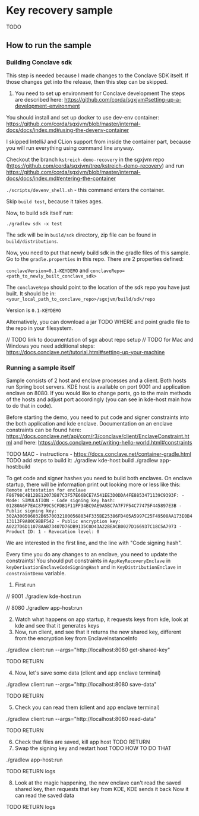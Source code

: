 # Key recovery sample

TODO

## How to run the sample

### Building Conclave sdk

This step is needed because I made changes to the Conclave SDK itself. If those changes get into the release, then this
step can be skipped.

1. You need to set up environment for Conclave development
The steps are described here: https://github.com/corda/sgxjvm#setting-up-a-development-environment

You should install and set up docker to use dev-env container: 
https://github.com/corda/sgxjvm/blob/master/internal-docs/docs/index.md#using-the-devenv-container

I skipped IntelliJ and CLion support from inside the container part, because you will run everything using command line anyway.

Checkout the branch `kstreich-demo-recovery` in the sgxjvm repo (https://github.com/corda/sgxjvm/tree/kstreich-demo-recovery) and run
https://github.com/corda/sgxjvm/blob/master/internal-docs/docs/index.md#entering-the-container

`./scripts/devenv_shell.sh` - this command enters the container.

Skip `build test`, because it takes ages.

Now, to build sdk itself run:

`./gradlew sdk -x test`

The sdk will be in `build/sdk` directory, zip file can be found in `build/distributions`.

Now, you need to put that newly build sdk in the gradle files of this sample. Go to the `gradle.properties` in this repo.
There are 2 properties defined:

`conclaveVersion=0.1-KEYDEMO` and
`conclaveRepo=<path_to_newly_built_conclave_sdk>`

The `conclaveRepo` should point to the location of the sdk repo you have just built. It should be in:
`<your_local_path_to_conclave_repo>/sgxjvm/build/sdk/repo`

Version is `0.1-KEYDEMO`

Alternatively, you can download a jar TODO WHERE and point gradle file to the repo in your filesystem.

// TODO link to documentation of sgx about repo setup
// TODO for Mac and Windows you need additional steps: https://docs.conclave.net/tutorial.html#setting-up-your-machine
### Running a sample itself

Sample consists of 2 host and enclave processes and a client. Both hosts run Spring boot servers. KDE host is available on
port 9001 and application enclave on 8080. If you would like to change ports, go to the main methods of the hosts and adjust
port accordingly (you can see in kde-host main how to do that in code).

Before starting the demo, you need to put code and signer constraints into the both application and kde enclave.
Documentation on an enclave constraints can be found here: https://docs.conclave.net/api/com/r3/conclave/client/EnclaveConstraint.html
and here: https://docs.conclave.net/writing-hello-world.html#constraints

TODO MAC - instructions - https://docs.conclave.net/container-gradle.html
TODO add steps to build it:
./gradlew kde-host:build
./gradlew app-host:build

 
To get code and signer hashes you need to build both enclaves. On enclave startup, there will be information print out looking
more or less like this:
``Remote attestation for enclave F86798C4B12BE12073B87C3F57E66BCE7A541EE3D0DDA4FE8853471139C9393F:
    - Mode: SIMULATION
    - Code signing key hash: 01280A6F7EAC8799C5CFDB1F11FF34BC9AE9A5BC7A7F7F54C77475F445897E3B
    - Public signing key: 302A300506032B65700321000568034F335BE25386FD405A5997C25F49508AA173E0B413113F9A80C9BBF542
    - Public encryption key: A0227D6D11078AAB73407D76DB9135C0D43A22BEACB0027D166937C18C5A7973
    - Product ID: 1
    - Revocation level: 0``
    
We are interested in the first line, and the line with "Code signing hash".

Every time you do any changes to an enclave, you need to update the constraints!
You should put constraints in `AppKeyRecoveryEnclave` in `keyDerivationEnclaveCodeSigningHash`
and in `KeyDistributionEnclave` in `constraintDemo` variable.

1. First run

// 9001
./gradlew kde-host:run

// 8080
./gradlew app-host:run

2. Watch what happens on app startup, it requests keys from kde, look at kde and see that it generates keys
3. Now, run client, and see that it returns the new shared key, different from the encryption key
from EnclaveInstanceInfo

./gradlew client:run --args="http://localhost:8080 get-shared-key"

TODO RETURN

4. Now, let's save some data (client and app enclave terminal)

./gradlew client:run --args="http://localhost:8080 save-data"

TODO RETURN

5. Check you can read them (client and app enclave terminal)

./gradlew client:run --args="http://localhost:8080 read-data"

TODO RETURN

6. Check that files are saved, kill app host
TODO RETURN
7. Swap the signing key and restart host TODO HOW TO DO THAT

./gradlew app-host:run

TODO RETURN logs

8. Look at the magic happening, the new enclave can't read the saved shared key, then requests that key from KDE, KDE sends it back
Now it can read the saved data

TODO RETURN logs